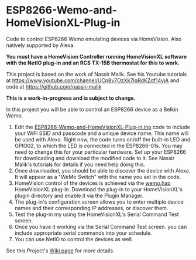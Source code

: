 # ESP8266-Wemo-and-HomeVisionXL-Plug-in

Code to control ESP8266 Wemo emulating devices via HomeVision. Also natively supported by Alexa.

<b>You must have a HomeVision Controller running HomeVisionXL software with the NetIO plug-in and an RCS TX-15B thermostat for this to work.</b>

This project is based on the work of Nassir Malik. See his Youtube tutorials at https://www.youtube.com/channel/UCn8v7OzXk7IqRdKZdf14yjA and code at https://github.com/nassir-malik

<b> This is a work-in-progress and is subject to change.</b>

In this project you will be able to control an ESP8266 device as a Belkin Wemo.
1. Edit the [ESP8266-Wemo-and-HomeVisionXL-Plug-in.ino](https://github.com/rebel7580/ESP8266-Wemo-and-HomeVisionXL-Plug-in/blob/master/ESP8266_Wemo_and_HomeVisionXL.ino) code to include your WiFi SSID and passcode and a unique device name. This name will be used with Alexa.
Right now, the code turns on/off the built-in LED and GPIO02, to which the LED is connected in the ESP8266-01s.
You may need to change this for your particular hardware.
Set up your ESP8266 for downloading and download the modified code to it.
See Nassir Malik's tutorials for details if you need help doing this.
1. Once downloaded, you should be able to discover the device with Alexa. It will appear as a "WeMo Switch" with the name you set in the code.
1. HomeVision control of the devices is achieved via the [wemo.hap](https://github.com/rebel7580/ESP8266-Wemo-and-HomeVisionXL-Plug-in/blob/master/wemo.hap) HomeVisionXL plug-in. Download the plug-in to your HomeVisionXL's plugin directory and enable it via the Plugin Manager.
1. The plug-in's configuration screen allows you to enter multiple device names and their corresponding IP addresses, or discover them.
1. Test the plug-in my using the HomeVisionXL's Serial Command Test screen.
1. Once you have it working via the Serial Command Test screen. you can include appropriate serial commands into your schedule.
1. You can use NetIO to control the devices as well.

See this Project's [Wiki page](https://github.com/rebel7580/ESP8266-Wemo-and-HomeVisionXL-Plug-in/wiki/ESP8266-Wemo-and-HomeVisionXL-Plug-in) for more details.
